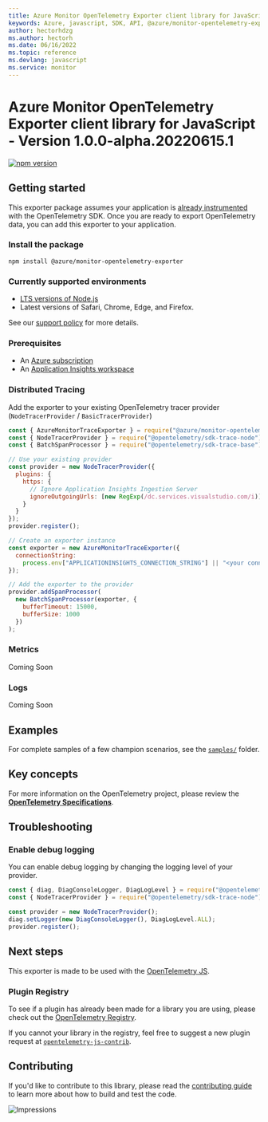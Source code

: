```yaml
---
title: Azure Monitor OpenTelemetry Exporter client library for JavaScript
keywords: Azure, javascript, SDK, API, @azure/monitor-opentelemetry-exporter, monitor
author: hectorhdzg
ms.author: hectorh
ms.date: 06/16/2022
ms.topic: reference
ms.devlang: javascript
ms.service: monitor
---
```

# Azure Monitor OpenTelemetry Exporter client library for JavaScript - Version 1.0.0-alpha.20220615.1 


[![npm version](https://badge.fury.io/js/%40azure%2Fmonitor-opentelemetry-exporter.svg)](https://badge.fury.io/js/%40azure%2Fmonitor-opentelemetry-exporter)

## Getting started

This exporter package assumes your application is [already instrumented](https://opentelemetry.io/docs/js/getting-started/) with the OpenTelemetry SDK. Once you are ready to export OpenTelemetry data, you can add this exporter to your application.

### Install the package

`npm install @azure/monitor-opentelemetry-exporter`

### Currently supported environments

- [LTS versions of Node.js](https://nodejs.org/about/releases/)
- Latest versions of Safari, Chrome, Edge, and Firefox.

See our [support policy](https://github.com/Azure/azure-sdk-for-js/blob/main/SUPPORT.md) for more details.

### Prerequisites

- An [Azure subscription](https://azure.microsoft.com/free/)
- An [Application Insights workspace](/azure/azure-monitor/app/app-insights-overview/)

### Distributed Tracing

Add the exporter to your existing OpenTelemetry tracer provider (`NodeTracerProvider` / `BasicTracerProvider`)

```js
const { AzureMonitorTraceExporter } = require("@azure/monitor-opentelemetry-exporter");
const { NodeTracerProvider } = require("@opentelemetry/sdk-trace-node");
const { BatchSpanProcessor } = require("@opentelemetry/sdk-trace-base");

// Use your existing provider
const provider = new NodeTracerProvider({
  plugins: {
    https: {
      // Ignore Application Insights Ingestion Server
      ignoreOutgoingUrls: [new RegExp(/dc.services.visualstudio.com/i)]
    }
  }
});
provider.register();

// Create an exporter instance
const exporter = new AzureMonitorTraceExporter({
  connectionString:
    process.env["APPLICATIONINSIGHTS_CONNECTION_STRING"] || "<your connection string>"
});

// Add the exporter to the provider
provider.addSpanProcessor(
  new BatchSpanProcessor(exporter, {
    bufferTimeout: 15000,
    bufferSize: 1000
  })
);
```

### Metrics

Coming Soon

### Logs

Coming Soon

## Examples

For complete samples of a few champion scenarios, see the [`samples/`](https://github.com/Azure/azure-sdk-for-js/tree/main/sdk/monitor/monitor-opentelemetry-exporter/samples/) folder.

## Key concepts

For more information on the OpenTelemetry project, please review the [**OpenTelemetry Specifications**](https://github.com/open-telemetry/opentelemetry-specification#opentelemetry-specification).

## Troubleshooting

### Enable debug logging

You can enable debug logging by changing the logging level of your provider.

```js
const { diag, DiagConsoleLogger, DiagLogLevel } = require("@opentelemetry/api");
const { NodeTracerProvider } = require("@opentelemetry/sdk-trace-node");

const provider = new NodeTracerProvider();
diag.setLogger(new DiagConsoleLogger(), DiagLogLevel.ALL);
provider.register();
```

## Next steps

This exporter is made to be used with the [OpenTelemetry JS](https://github.com/open-telemetry/opentelemetry-js).

### Plugin Registry

To see if a plugin has already been made for a library you are using, please check out the [OpenTelemetry Registry](https://opentelemetry.io/registry/).

If you cannot your library in the registry, feel free to suggest a new plugin request at [`opentelemetry-js-contrib`](https://github.com/open-telemetry/opentelemetry-js-contrib).

## Contributing

If you'd like to contribute to this library, please read the [contributing guide](https://github.com/Azure/azure-sdk-for-js/blob/main/CONTRIBUTING.md) to learn more about how to build and test the code.

![Impressions](https://azure-sdk-impressions.azurewebsites.net/api/impressions/azure-sdk-for-js/sdk/monitor/monitor-opentelemetry-exporter/README.png)

